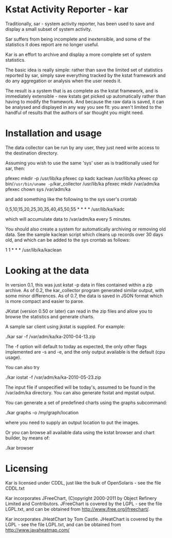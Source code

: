 Kstat Activity Reporter - kar
=============================

Traditionally, sar - system activity reporter, has been used to save
and display a small subset of system activity.

Sar suffers from being incomplete and inextensible, and some of the
statistics it does report are no longer useful.

Kar is an effort to archive and display a more complete set of system
statistics.

The basic idea is really simple: rather than save the limited set of
statistics reported by sar, simply save everything tracked by the kstat
framework and do any aggregation or analysis when the user needs it.

The result is a system that is as complete as the kstat framework, and
is immediately extensible - new kstats get picked up automatically
rather than having to modify the framework. And because the raw data is
saved, it can be analysed and displayed in any way you see fit: you
aren't limited to the handful of results that the authors of sar
thought you might need.

Installation and usage
======================

The data collector can be run by any user, they just need write access
to the destination directory.

Assuming you wish to use the same 'sys' user as is traditionally used
for sar, then:

pfexec mkdir -p /usr/lib/ka
pfexec cp kadc kaclean /usr/lib/ka
pfexec cp bin/`/usr/bin/uname -p`/kar_collector /usr/lib/ka
pfexec mkdir /var/adm/ka
pfexec chown sys /var/adm/ka

and add something like the following to the sys user's crontab

0,5,10,15,20,25,30,35,40,45,50,55 * * * * /usr/lib/ka/kadc

which will accumulate data to /var/adm/ka every 5 minutes.

You should also create a system for automatically archiving or removing
old data. See the sample kaclean script which cleans up records over 30
days old, and which can be added to the sys crontab as follows:

1 1 * * * /usr/lib/ka/kaclean

Looking at the data
===================

In version 0.1, this was just kstat -p data in files contained within
a zip archive. As of 0.2, the kar_collector program generated similar
output, with some minor differences. As of 0.7, the data is saved in
JSON format which is more compact and easier to parse.

JKstat (version 0.50 or later) can read in the zip files and allow you
to browse the statistics and generate charts.

A sample sar client using jkstat is supplied. For example:

./kar sar -f /var/adm/ka/ka-2010-04-13.zip

The -f option will default to today as expected, the only other flags
implemented are -s and -e, and the only output available is the default
(cpu usage).

You can also try

./kar iostat -f /var/adm/ka/ka-2010-05-23.zip

The input file if unspecified will be today's, assumed to be found in
the /var/adm/ka directory. You can also generate fsstat and mpstat
output.

You can generate a set of predefined charts using the graphs
subcommand:

./kar graphs -o /my/graph/location

where you need to supply an output location to put the images.

Or you can browse all available data using the kstat browser and chart
builder, by means of:

./kar browser

Licensing
=========

Kar is licensed under CDDL, just like the bulk of OpenSolaris - see
the file CDDL.txt

Kar incorporates JFreeChart, (C)opyright 2000-2011 by Object
Refinery Limited and Contributors. JFreeChart is covered by the LGPL -
see the file LGPL.txt, and can be obtained from
http://www.jfree.org/jfreechart/.

Kar incorporates JHeatChart by Tom Castle. JHeatChart is covered by the
LGPL - see the file LGPL.txt, and can be obtained from
http://www.javaheatmap.com/
